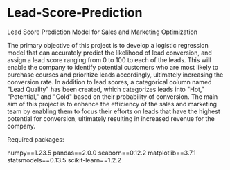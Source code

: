 # Lead-Score-Prediction
Lead Score Prediction Model for Sales and Marketing Optimization

The primary objective of this project is to develop a logistic regression model that can accurately predict the likelihood of lead conversion, and assign a lead score ranging from 0 to 100 to each of the leads. This will enable the company to identify potential customers who are most likely to purchase courses and prioritize leads accordingly, ultimately increasing the conversion rate. In addition to lead scores, a categorical column named "Lead Quality" has been created, which categorizes leads into "Hot," "Potential," and "Cold" based on their probability of conversion. The main aim of this project is to enhance the efficiency of the sales and marketing team by enabling them to focus their efforts on leads that have the highest potential for conversion, ultimately resulting in increased revenue for the company.

Required packages:

numpy==1.23.5
pandas==2.0.0
seaborn==0.12.2
matplotlib==3.7.1
statsmodels==0.13.5
scikit-learn==1.2.2

